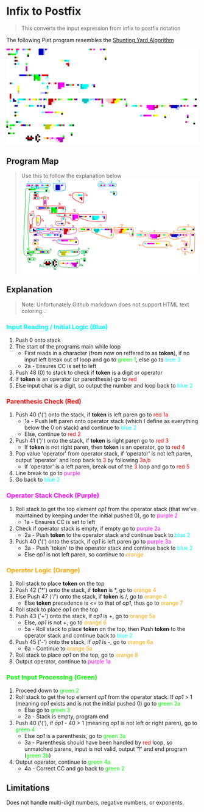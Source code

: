 # Infix to Postfix
> This converts the input expression from infix to postfix notation

The following Piet program resembles the [Shunting Yard Algorithm](https://en.wikipedia.org/wiki/Shunting_yard_algorithm)


![](/InfixToPostfix/infixToPostfix.png)

## Program Map
> Use this to follow the explanation below
![](/InfixToPostfix/infixToPostfix_Eval.png)

## Explanation
> Note: Unfortunately Github markdown does not support HTML text coloring...
### <span style="color:cyan">Input Reading / Initial Logic (Blue)</span>
1. Push 0 onto stack
2. The start of the programs main while loop
    - First reads in a character (from now on reffered to as **token**), if no input left break out of loop and go to <span style="color:lime">green 1</span>, else go to <span style="color:cyan">blue 3</span>
    - 2a - Ensures CC is set to left
3. Push 48 (0) to stack to check if **token** is a digit or operator
4. If **token** is an operator (or parenthesis) go to <span style="color:red">red</span>
5. Else input char is a digit, so output the number and loop back to <span style="color:cyan">blue 2</span>

### <span style="color:red">Parenthesis Check (Red)</span>
1. Push 40 ('(') onto the stack, if **token** is left paren go to <span style="color:red">red 1a</span>
    - 1a - Push left paren onto operator stack (which I define as everything below the 0 on stack) and continue to <span style="color:cyan">blue 2</span>
    - Else, continue to <span style="color:red">red 2</span>
2. Push 41 (')') onto the stack, if **token** is right paren go to <span style="color:red">red 3</span>
    - If **token** is not right paren, then **token** is an operator, go to <span style="color:red">red 4</span>
3. Pop value 'operator' from operator stack, if 'operator' is not left paren, output 'operator' and loop back to <span style="color:red">3</span> by following <span style="color:red">3a,b</span>
    - If 'operator' is a left paren, break out of the <span style="color:red">3</span> loop and go to <span style="color:red">red 5</span>
4. Line break to go to <span style="color:magenta">purple</span>
5. Go back to <span style="color:cyan">blue 2</span>

### <span style="color:magenta">Operator Stack Check (Purple)</span>
1. Roll stack to get the top element *op1* from the operator stack (that we've maintained by keeping under the initial pushed 0), go to <span style="color:magenta">purple 2</span>
    - 1a - Ensures CC is set to left
2. Check if operator stack is empty, if empty go to <span style="color:magenta">purple 2a</span>
    - 2a - Push **token** to the operator stack and continue back to <span style="color:cyan">blue 2</span>
3. Push 40 ('(') onto the stack, if *op1* is left paren go to <span style="color:magenta">purple 3a</span>
    - 3a - Push 'token' to the operator stack and continue back to <span style="color:cyan">blue 2</span>
    - Else *op1* is not left paren, so continue to <span style="color:orange">orange</span>

### <span style="color:orange">Operator Logic (Orange)</span>
1. Roll stack to place **token** on the top
2. Push 42 ('*') onto the stack, if **token** is *, go to <span style="color:orange">orange 4</span>
3. Else Push 47 ('/') onto the stack, if **token** is /, go to <span style="color:orange">orange 4</span>
    - Else **token** precedence is <= to that of *op1*, thus go to <span style="color:orange">orange 7</span>
4. Roll stack to place *op1* on the top
5. Push 43 ('+') onto the stack, if *op1* is +, go to <span style="color:orange">orange 5a</span>
    - Else, *op1* is not +, go to <span style="color:orange">orange 6</span>
    - 5a - Roll stack to place **token** on the top, then Push **token** to the operator stack and continue back to <span style="color:cyan">blue 2</span>
6. Push 45 ('-') onto the stack, if *op1* is -, go to <span style="color:orange">orange 6a</span>
    - 6a - Continue to <span style="color:orange">orange 5a</span>
7. Roll stack to place *op1* on the top, go to <span style="color:orange">orange 8</span>
8. Output operator, continue to <span style="color:magenta">purple 1a</span>

### <span style="color:lime">Post Input Processing (Green)</span>
1. Proceed down to <span style="color:lime">green 2</span>
2. Roll stack to get the top element *op1* from the operator stack. If *op1* > 1 (meaning *op1* exists and is not the initial pushed 0) go to <span style="color:lime">green 2a</span>
    - Else go to <span style="color:lime">green 3</span>
    - 2a - Stack is empty, program end
3. Push 40  ('('), if *op1* - 40 > 1 (meaning *op1* is not left or right paren), go to <span style="color:lime">green 4</span>
    - Else *op1* is a parenthesis, go to <span style="color:lime">green 3a</span>
    - 3a - Parenthesis should have been handled by <span style="color:red">red</span> loop, so unmatched parens, input is not valid, output '?' and end program (<span style="color:lime">green 3b</span>)
4. Output operator, continue to <span style="color:lime">green 4a</span>
    - 4a - Correct CC and go back to <span style="color:lime">green 2</span>

## Limitations
Does not handle multi-digit numbers, negative numbers, or exponents.